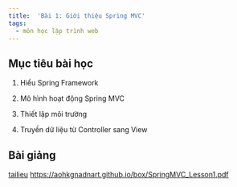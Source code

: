 ```yaml
---
title:  'Bài 1: Giới thiệu Spring MVC'
tags:
  - môn học lập trình web
---
```


## Mục tiêu bài học
1. Hiểu Spring Framework

2. Mô hình hoạt động Spring MVC

3. Thiết lập môi trường

4. Truyền dữ liệu từ Controller sang View

## Bài giảng
[tailieu](https://aohkgnadnart.github.io/box/SpringMVC_Lesson1.pdf)
https://aohkgnadnart.github.io/box/SpringMVC_Lesson1.pdf
